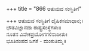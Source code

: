 +++
title = "866 ಆತುಮದ ಸಂಸ್ಥಿತಿಗೆ"

+++
ಆತುಮದ ಸಂಸ್ಥಿತಿಗೆ ದೈಹಿಕಸಮಾಧಾನ;।  
ಭೌತವಿಜ್ಞಾನದಾ ರಾಷ್ಟ್ರಸಂಸ್ಥೆಗಳಾ॥  
ನೂತನ ವಿವೇಕಪ್ರಯೋಗಗಳಿನಾದೀತು।  
ಭೂತಿಸಂಪದ ಜಗಕೆ - ಮಂಕುತಿಮ್ಮ॥  
